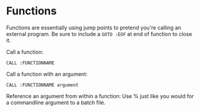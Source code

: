 # Functions


Functions are essentially using jump points to pretend you're calling an external program. Be sure to include a `GOTO :EOF` at end of function to close it.

Call a function:

```
CALL :FUNCTIONNAME
```

Call a function with an argument:

```
CALL :FUNCTIONNAME argument
```

Reference an argument from within a function:
Use % just like you would for a commandline argument to a batch file.


